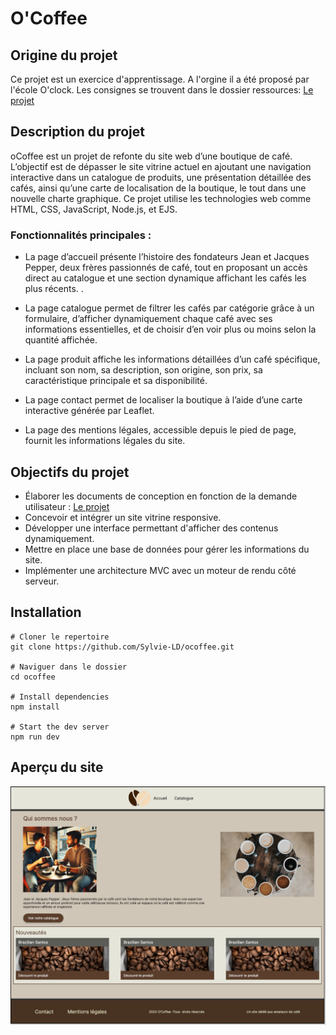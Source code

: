 # O'Coffee

## Origine du projet

Ce projet est un exercice d'apprentissage. A l'orgine il a été proposé par l'école O'clock. Les consignes se trouvent dans le dossier ressources: [Le projet](./docs/demande-client/)

## Description du projet

oCoffee est un projet de refonte du site web d’une boutique de café. L’objectif est de dépasser le site vitrine actuel en ajoutant une navigation interactive dans un catalogue de produits, une présentation détaillée des cafés, ainsi qu’une carte de localisation de la boutique, le tout dans une nouvelle charte graphique. Ce projet utilise les technologies web comme HTML, CSS, JavaScript, Node.js, et EJS.

### Fonctionnalités principales :

- La page d’accueil présente l’histoire des fondateurs Jean et Jacques Pepper, deux frères passionnés de café, tout en proposant un accès direct au catalogue et une section dynamique affichant les cafés les plus récents.
.
- La page catalogue permet de filtrer les cafés par catégorie grâce à un formulaire, d’afficher dynamiquement chaque café avec ses informations essentielles, et de choisir d’en voir plus ou moins selon la quantité affichée.

- La page produit affiche les informations détaillées d’un café spécifique, incluant son nom, sa description, son origine, son prix, sa caractéristique principale et sa disponibilité.
- La page contact permet de localiser la boutique à l’aide d’une carte interactive générée par Leaflet.
- La page des mentions légales, accessible depuis le pied de page, fournit les informations légales du site.


## Objectifs du projet
- Élaborer les documents de conception en fonction de la demande utilisateur :  [Le projet](./docs/demande-client/)
- Concevoir et intégrer un site vitrine responsive.
- Développer une interface permettant d'afficher des contenus dynamiquement.
- Mettre en place une base de données pour gérer les informations du site.
- Implémenter une architecture MVC avec un moteur de rendu côté serveur.


## Installation

```
# Cloner le repertoire
git clone https://github.com/Sylvie-LD/ocoffee.git

# Naviguer dans le dossier
cd ocoffee

# Install dependencies
npm install

# Start the dev server
npm run dev
```

## Aperçu du site

![Home](./conception/Home.png)